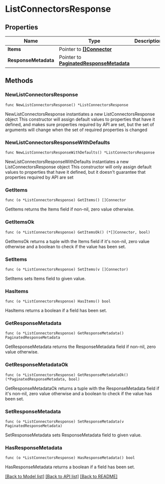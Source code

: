 # ListConnectorsResponse

## Properties

Name | Type | Description | Notes
------------ | ------------- | ------------- | -------------
**Items** | Pointer to [**[]Connector**](Connector.md) |  | [optional] 
**ResponseMetadata** | Pointer to [**PaginatedResponseMetadata**](PaginatedResponseMetadata.md) |  | [optional] 

## Methods

### NewListConnectorsResponse

`func NewListConnectorsResponse() *ListConnectorsResponse`

NewListConnectorsResponse instantiates a new ListConnectorsResponse object
This constructor will assign default values to properties that have it defined,
and makes sure properties required by API are set, but the set of arguments
will change when the set of required properties is changed

### NewListConnectorsResponseWithDefaults

`func NewListConnectorsResponseWithDefaults() *ListConnectorsResponse`

NewListConnectorsResponseWithDefaults instantiates a new ListConnectorsResponse object
This constructor will only assign default values to properties that have it defined,
but it doesn't guarantee that properties required by API are set

### GetItems

`func (o *ListConnectorsResponse) GetItems() []Connector`

GetItems returns the Items field if non-nil, zero value otherwise.

### GetItemsOk

`func (o *ListConnectorsResponse) GetItemsOk() (*[]Connector, bool)`

GetItemsOk returns a tuple with the Items field if it's non-nil, zero value otherwise
and a boolean to check if the value has been set.

### SetItems

`func (o *ListConnectorsResponse) SetItems(v []Connector)`

SetItems sets Items field to given value.

### HasItems

`func (o *ListConnectorsResponse) HasItems() bool`

HasItems returns a boolean if a field has been set.

### GetResponseMetadata

`func (o *ListConnectorsResponse) GetResponseMetadata() PaginatedResponseMetadata`

GetResponseMetadata returns the ResponseMetadata field if non-nil, zero value otherwise.

### GetResponseMetadataOk

`func (o *ListConnectorsResponse) GetResponseMetadataOk() (*PaginatedResponseMetadata, bool)`

GetResponseMetadataOk returns a tuple with the ResponseMetadata field if it's non-nil, zero value otherwise
and a boolean to check if the value has been set.

### SetResponseMetadata

`func (o *ListConnectorsResponse) SetResponseMetadata(v PaginatedResponseMetadata)`

SetResponseMetadata sets ResponseMetadata field to given value.

### HasResponseMetadata

`func (o *ListConnectorsResponse) HasResponseMetadata() bool`

HasResponseMetadata returns a boolean if a field has been set.


[[Back to Model list]](../README.md#documentation-for-models) [[Back to API list]](../README.md#documentation-for-api-endpoints) [[Back to README]](../README.md)


